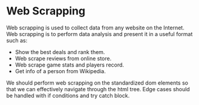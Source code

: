 # Web Scrapping

Web scrapping is used to collect data from any website on the Internet. Web scrapping is to perform data analysis and present it in a useful format such as:

- Show the best deals and rank them.
- Web scrape reviews from online store.
- Web scrape game stats and players record.
- Get info of a person from Wikipedia.

We should perform web scrapping on the standardized dom elements so that we can effectively navigate through the html tree. Edge cases should be handled with if conditions and try catch block.